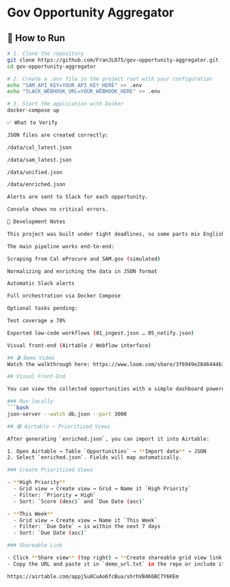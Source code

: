 # Gov Opportunity Aggregator

## 🚀 How to Run

```bash
# 1. Clone the repository
git clone https://github.com/FranJL075/gov-opportunity-aggregator.git
cd gov-opportunity-aggregator

# 2. Create a .env file in the project root with your configuration
echo "SAM_API_KEY=YOUR_API_KEY_HERE" >> .env
echo "SLACK_WEBHOOK_URL=YOUR_WEBHOOK_HERE" >> .env

# 3. Start the application with Docker
docker-compose up

✅ What to Verify

JSON files are created correctly:

/data/cal_latest.json

/data/sam_latest.json

/data/unified.json

/data/enriched.json

Alerts are sent to Slack for each opportunity.

Console shows no critical errors.

📌 Development Notes

This project was built under tight deadlines, so some parts mix English and Spanish for simplicity and speed.

The main pipeline works end-to-end:

Scraping from Cal eProcure and SAM.gov (simulated)

Normalizing and enriching the data in JSON format

Automatic Slack alerts

Full orchestration via Docker Compose

Optional tasks pending:

Test coverage ≥ 70%

Exported low-code workflows (01_ingest.json … 05_notify.json)

Visual front-end (Airtable / Webflow interface)

## 🎬 Demo Video
Watch the walkthrough here: https://www.loom.com/share/3f6949e2846444b1b8ebe133d1281fa2?sid=2e134803-af55-4730-9505-8b0e0d77dffe

## Visual Front-End

You can view the collected opportunities with a simple dashboard powered by `json-server`.

### Run locally
```bash
json-server --watch db.json --port 3000

## 🟢 Airtable – Prioritized Views

After generating `enriched.json`, you can import it into Airtable:

1. Open Airtable → Table `Opportunities` → **Import data** → JSON  
2. Select `enriched.json`. Fields will map automatically.

### Create Prioritized Views

- **High Priority**
  - Grid view → Create view → Grid → Name it `High Priority`  
  - Filter: `Priority = High`  
  - Sort: `Score (desc)` and `Due Date (asc)`

- **This Week**
  - Grid view → Create view → Name it `This Week`  
  - Filter: `Due Date` → is within the next 7 days  
  - Sort: `Due Date (asc)`

### Shareable Link

- Click **Share view** (top right) → **Create shareable grid view link**  
- Copy the URL and paste it in `demo_url.txt` in the repo or include it here:

https://airtable.com/appjSu8CuAo6fcBua/shrhVB4K6BC7Y6KEm
